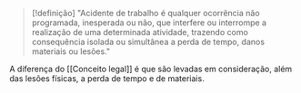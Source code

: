 > [!definição]
> "Acidente de trabalho é qualquer ocorrência não programada, inesperada ou não, que interfere ou interrompe a realização de uma determinada atividade, trazendo como consequência isolada ou simultânea a perda de tempo, danos materiais ou lesões."

A diferença do [[Conceito legal]] é que são levadas em consideração, além das lesões físicas, a perda de tempo e de materiais.